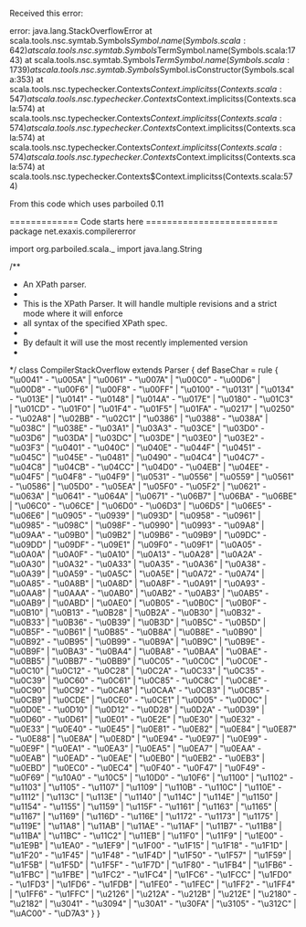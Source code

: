 Received this error:

error: java.lang.StackOverflowError
	at scala.tools.nsc.symtab.Symbols$Symbol.name(Symbols.scala:642)
	at scala.tools.nsc.symtab.Symbols$TermSymbol.name(Symbols.scala:1743)
	at scala.tools.nsc.symtab.Symbols$TermSymbol.name(Symbols.scala:1739)
	at scala.tools.nsc.symtab.Symbols$Symbol.isConstructor(Symbols.scala:353)
	at scala.tools.nsc.typechecker.Contexts$Context.implicitss(Contexts.scala:547)
	at scala.tools.nsc.typechecker.Contexts$Context.implicitss(Contexts.scala:574)
	at scala.tools.nsc.typechecker.Contexts$Context.implicitss(Contexts.scala:574)
	at scala.tools.nsc.typechecker.Contexts$Context.implicitss(Contexts.scala:574)
	at scala.tools.nsc.typechecker.Contexts$Context.implicitss(Contexts.scala:574)
	at scala.tools.nsc.typechecker.Contexts$Context.implicitss(Contexts.scala:574)
	at scala.tools.nsc.typechecker.Contexts$Context.implicitss(Contexts.scala:574)

From this code which uses parboiled 0.11

============= Code starts here =========================
package net.exaxis.compilererror

import org.parboiled.scala._
import java.lang.String

/**
 * An XPath parser. 
 * 
 * This is the XPath Parser. It will handle multiple revisions and a strict mode where it will enforce 
 * all syntax of the specified XPath spec.
 * 
 * By default it will use the most recently implemented version 
 * 
 */
class CompilerStackOverflow extends Parser {
  def BaseChar = rule { "\u0041" - "\u005A" | "\u0061" - "\u007A" | "\u00C0" - "\u00D6" | "\u00D8" - "\u00F6" | "\u00F8" - "\u00FF" | "\u0100" - "\u0131" | "\u0134" - "\u013E" | "\u0141" - "\u0148" | "\u014A" - "\u017E" | "\u0180" - "\u01C3" | "\u01CD" - "\u01F0" | "\u01F4" - "\u01F5" | "\u01FA" - "\u0217" | "\u0250" - "\u02A8" | "\u02BB" - "\u02C1" | "\u0386" | "\u0388" - "\u038A" | "\u038C" | "\u038E" - "\u03A1" | "\u03A3" - "\u03CE" | "\u03D0" - "\u03D6" | "\u03DA" | "\u03DC" | "\u03DE" | "\u03E0" | "\u03E2" - "\u03F3" | "\u0401" - "\u040C" | "\u040E" - "\u044F" | "\u0451" - "\u045C" | "\u045E" - "\u0481" | "\u0490" - "\u04C4" | "\u04C7" - "\u04C8" | "\u04CB" - "\u04CC" | "\u04D0" - "\u04EB" | "\u04EE" - "\u04F5" | "\u04F8" - "\u04F9" | "\u0531" - "\u0556" | "\u0559" | "\u0561" - "\u0586" | "\u05D0" - "\u05EA" | "\u05F0" - "\u05F2" | "\u0621" - "\u063A" | "\u0641" - "\u064A" | "\u0671" - "\u06B7" | "\u06BA" - "\u06BE" | "\u06C0" - "\u06CE" | "\u06D0" - "\u06D3" | "\u06D5" | "\u06E5" - "\u06E6" | "\u0905" - "\u0939" | "\u093D" | "\u0958" - "\u0961" | "\u0985" - "\u098C" | "\u098F" - "\u0990" | "\u0993" - "\u09A8" | "\u09AA" - "\u09B0" | "\u09B2" | "\u09B6" - "\u09B9" | "\u09DC" - "\u09DD" | "\u09DF" - "\u09E1" | "\u09F0" - "\u09F1" | "\u0A05" - "\u0A0A" | "\u0A0F" - "\u0A10" | "\u0A13" - "\u0A28" | "\u0A2A" - "\u0A30" | "\u0A32" - "\u0A33" | "\u0A35" - "\u0A36" | "\u0A38" - "\u0A39" | "\u0A59" - "\u0A5C" | "\u0A5E" | "\u0A72" - "\u0A74" | "\u0A85" - "\u0A8B" | "\u0A8D" | "\u0A8F" - "\u0A91" | "\u0A93" - "\u0AA8" | "\u0AAA" - "\u0AB0" | "\u0AB2" - "\u0AB3" | "\u0AB5" - "\u0AB9" | "\u0ABD" | "\u0AE0" | "\u0B05" - "\u0B0C" | "\u0B0F" - "\u0B10" | "\u0B13" - "\u0B28" | "\u0B2A" - "\u0B30" | "\u0B32" - "\u0B33" | "\u0B36" - "\u0B39" | "\u0B3D" | "\u0B5C" - "\u0B5D" | "\u0B5F" - "\u0B61" | "\u0B85" - "\u0B8A" | "\u0B8E" - "\u0B90" | "\u0B92" - "\u0B95" | "\u0B99" - "\u0B9A" | "\u0B9C" | "\u0B9E" - "\u0B9F" | "\u0BA3" - "\u0BA4" | "\u0BA8" - "\u0BAA" | "\u0BAE" - "\u0BB5" | "\u0BB7" - "\u0BB9" | "\u0C05" - "\u0C0C" | "\u0C0E" - "\u0C10" | "\u0C12" - "\u0C28" | "\u0C2A" - "\u0C33" | "\u0C35" - "\u0C39" | "\u0C60" - "\u0C61" | "\u0C85" - "\u0C8C" | "\u0C8E" - "\u0C90" | "\u0C92" - "\u0CA8" | "\u0CAA" - "\u0CB3" | "\u0CB5" - "\u0CB9" | "\u0CDE" | "\u0CE0" - "\u0CE1" | "\u0D05" - "\u0D0C" | "\u0D0E" - "\u0D10" | "\u0D12" - "\u0D28" | "\u0D2A" - "\u0D39" | "\u0D60" - "\u0D61" | "\u0E01" - "\u0E2E" | "\u0E30" | "\u0E32" - "\u0E33" | "\u0E40" - "\u0E45" | "\u0E81" - "\u0E82" | "\u0E84" | "\u0E87" - "\u0E88" | "\u0E8A" | "\u0E8D" | "\u0E94" - "\u0E97" | "\u0E99" - "\u0E9F" | "\u0EA1" - "\u0EA3" | "\u0EA5" | "\u0EA7" | "\u0EAA" - "\u0EAB" | "\u0EAD" - "\u0EAE" | "\u0EB0" | "\u0EB2" - "\u0EB3" | "\u0EBD" | "\u0EC0" - "\u0EC4" | "\u0F40" - "\u0F47" | "\u0F49" - "\u0F69" | "\u10A0" - "\u10C5" | "\u10D0" - "\u10F6" | "\u1100" | "\u1102" - "\u1103" | "\u1105" - "\u1107" | "\u1109" | "\u110B" - "\u110C" | "\u110E" - "\u1112" | "\u113C" | "\u113E" | "\u1140" | "\u114C" | "\u114E" | "\u1150" | "\u1154" - "\u1155" | "\u1159" | "\u115F" - "\u1161" | "\u1163" | "\u1165" | "\u1167" | "\u1169" | "\u116D" - "\u116E" | "\u1172" - "\u1173" | "\u1175" | "\u119E" | "\u11A8" | "\u11AB" | "\u11AE" - "\u11AF" | "\u11B7" - "\u11B8" | "\u11BA" | "\u11BC" - "\u11C2" | "\u11EB" | "\u11F0" | "\u11F9" | "\u1E00" - "\u1E9B" | "\u1EA0" - "\u1EF9" | "\u1F00" - "\u1F15" | "\u1F18" - "\u1F1D" | "\u1F20" - "\u1F45" | "\u1F48" - "\u1F4D" | "\u1F50" - "\u1F57" | "\u1F59" | "\u1F5B" | "\u1F5D" | "\u1F5F" - "\u1F7D" | "\u1F80" - "\u1FB4" | "\u1FB6" - "\u1FBC" | "\u1FBE" | "\u1FC2" - "\u1FC4" | "\u1FC6" - "\u1FCC" | "\u1FD0" - "\u1FD3" | "\u1FD6" - "\u1FDB" | "\u1FE0" - "\u1FEC" | "\u1FF2" - "\u1FF4" | "\u1FF6" - "\u1FFC" | "\u2126" | "\u212A" - "\u212B" | "\u212E" | "\u2180" - "\u2182" | "\u3041" - "\u3094" | "\u30A1" - "\u30FA" | "\u3105" - "\u312C" | "\uAC00" - "\uD7A3" }
}

